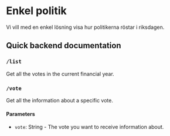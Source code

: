 # Enkel politik
Vi vill med en enkel lösning visa hur politikerna röstar i riksdagen.

## Quick backend documentation

### `/list`
Get all the votes in the current financial year.

### `/vote`
Get all the information about a specific vote.

#### Parameters
- `vote`: String - The vote you want to receive information about.